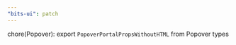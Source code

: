 ```yaml
---
"bits-ui": patch
---
```


chore(Popover): export `PopoverPortalPropsWithoutHTML` from Popover types
